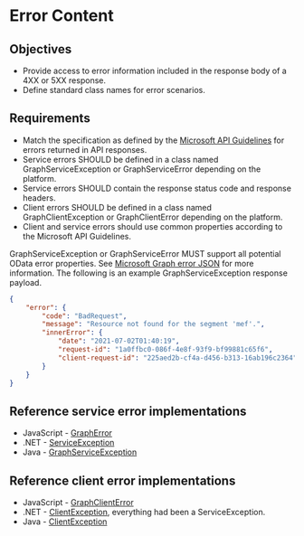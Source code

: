 # Error Content

## Objectives

- Provide access to error information included in the response body of a 4XX or 5XX response. 
- Define standard class names for error scenarios.

## Requirements

- Match the specification as defined by the [Microsoft API Guidelines](https://github.com/microsoft/api-guidelines/blob/07a1e42e3e33f94df782abfcbaec24b63968c120/Guidelines.md#5-taxonomy) for errors returned in API responses.
- Service errors SHOULD be defined in a class named GraphServiceException or GraphServiceError depending on the platform.
- Service errors SHOULD contain the response status code and response headers.
- Client errors SHOULD be defined in a class named GraphClientException or GraphClientError depending on the platform.
- Client and service errors should use common properties according to the Microsoft API Guidelines.

GraphServiceException or GraphServiceError MUST support all potential OData error properties. See [Microsoft Graph error JSON](https://docs.microsoft.com/en-us/graph/errors#json-representation) for more information. The following is an example GraphServiceException response payload.

```json
{
    "error": {
        "code": "BadRequest",
        "message": "Resource not found for the segment 'mef'.",
        "innerError": {
            "date": "2021-07-02T01:40:19",
            "request-id": "1a0ffbc0-086f-4e8f-93f9-bf99881c65f6",
            "client-request-id": "225aed2b-cf4a-d456-b313-16ab196c2364"
        }
    }
}
```

## Reference service error implementations

- JavaScript - [GraphError](https://github.com/microsoftgraph/msgraph-sdk-javascript/blob/dev/src/GraphError.ts)
- .NET - [ServiceException](https://github.com/microsoftgraph/msgraph-sdk-dotnet-core/blob/feature/2.0/src/Microsoft.Graph.Core/Exceptions/ServiceException.cs)
- Java - [GraphServiceException](https://github.com/microsoftgraph/msgraph-sdk-java-core/blob/dev/src/main/java/com/microsoft/graph/http/GraphServiceException.java)

## Reference client error implementations

- JavaScript - [GraphClientError](https://github.com/microsoftgraph/msgraph-sdk-javascript/blob/dev/src/GraphClientError.ts)
- .NET - [ClientException](https://github.com/microsoftgraph/msgraph-sdk-dotnet-core/blob/dev/src/Microsoft.Graph.Core/Exceptions/ClientException.cs), everything had been a ServiceException.
- Java - [ClientException](https://github.com/microsoftgraph/msgraph-sdk-java-core/blob/dev/src/main/java/com/microsoft/graph/core/ClientException.java)
